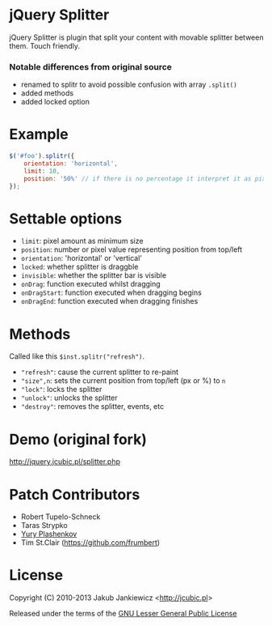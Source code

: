 # jQuery Splitter

jQuery Splitter is plugin that split your content with movable splitter between them. Touch friendly.

### Notable differences from original source

- renamed to splitr to avoid possible confusion with array `.split()`
- added methods
- added locked option

# Example

```javascript
$('#foo').splitr({
    orientation: 'horizontal',
    limit: 10,
    position: '50%' // if there is no percentage it interpret it as pixels
});
```

# Settable options

- `limit`: pixel amount as minimum size
- `position`: number or pixel value representing position from top/left
- `orientation`: 'horizontal' or 'vertical'
- `locked`: whether splitter is draggble
- `invisible`: whether the splitter bar is visible
- `onDrag`: function executed whilst dragging
- `onDragStart`: function executed when dragging begins
- `onDragEnd`: function executed when dragging finishes

# Methods

Called like this `$inst.splitr("refresh")`.

- `"refresh"`: cause the current splitter to re-paint
- `"size",n`: sets the current position from top/left (px or %) to `n`
- `"lock"`: locks the splitter
- `"unlock"`: unlocks the splitter
- `"destroy"`: removes the splitter, events, etc

# Demo (original fork)

<http://jquery.jcubic.pl/splitter.php>

# Patch Contributors

* Robert Tupelo-Schneck
* Taras Strypko
* [Yury Plashenkov](https://github.com/plashenkov)
* Tim St.Clair (https://github.com/frumbert)

# License

Copyright (C) 2010-2013 Jakub Jankiewicz &lt;<http://jcubic.pl>&gt;

Released under the terms of the [GNU Lesser General Public License](http://www.gnu.org/licenses/lgpl.html)
